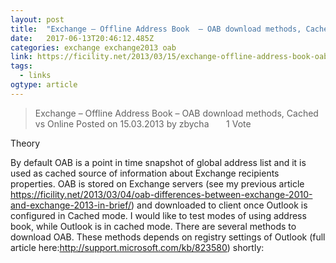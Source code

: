```yaml
---
layout: post 
title:  "Exchange – Offline Address Book  – OAB download methods, Cached vs Online | FICILITY.NET" 
date:   2017-06-13T20:46:12.485Z 
categories: exchange exchange2013 oab
link: https://ficility.net/2013/03/15/exchange-offline-address-book-oab-download-methods-cached-vs-online/ 
tags:
  - links
ogtype: article 
---
```


> Exchange – Offline Address Book – OAB download methods, Cached vs Online
Posted on 15.03.2013 by zbycha
      1 Vote

Theory

By default OAB is a point in time snapshot of global address list and it is used as cached source of information about Exchange recipients properties. OAB is stored on Exchange servers (see my previous article https://ficility.net/2013/03/04/oab-differences-between-exchange-2010-and-exchange-2013-in-brief/) and downloaded to client once Outlook is configured in Cached mode. I would like to test modes of using address book,
while Outlook is in cached mode. There are several methods to download OAB. These methods depends on registry settings of Outlook (full article here:http://support.microsoft.com/kb/823580)
shortly:


